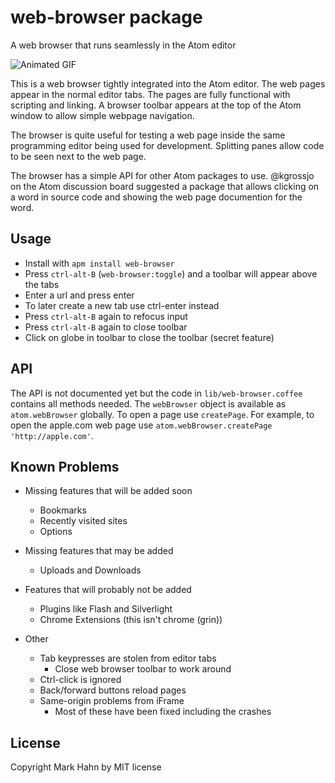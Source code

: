 # web-browser package

A web browser that runs seamlessly in the Atom editor

![Animated GIF](https://github.com/mark-hahn/web-browser/blob/master/screenshots/browser.gif?raw=true)

This is a web browser tightly integrated into the Atom editor.  The web pages appear in the normal editor tabs.  The pages are fully functional with scripting and linking. A browser toolbar appears at the top of the Atom window to allow simple webpage navigation.

The browser is quite useful for testing a web page inside the same programming editor being used for development.  Splitting panes allow code to be seen next to the web page.

The browser has a simple API for other Atom packages to use.  @kgrossjo on the Atom discussion board suggested a package that allows clicking on a word in source code and showing the web page documention for the word.

## Usage
  
- Install with `apm install web-browser`
- Press `ctrl-alt-B` (`web-browser:toggle`) and a toolbar will appear above the tabs
- Enter a url and press enter
- To later create a new tab use ctrl-enter instead
- Press `ctrl-alt-B` again to refocus input
- Press `ctrl-alt-B` again to close toolbar
- Click on globe in toolbar to close the toolbar (secret feature)

## API

The API is not documented yet but the code in `lib/web-browser.coffee` contains all methods needed.  The `webBrowser` object is available as `atom.webBrowser` globally.  To open a page use `createPage`.  For example, to open the apple.com web page use `atom.webBrowser.createPage 'http://apple.com'`.

## Known Problems

- Missing features that will be added soon
  - Bookmarks
  - Recently visited sites
  - Options
  
  
- Missing features that may be added
  - Uploads and Downloads
  
  
- Features that will probably not be added
  - Plugins like Flash and Silverlight
  - Chrome Extensions (this isn't chrome (grin))
  
  
- Other
  - Tab keypresses are stolen from editor tabs
    - Close web browser toolbar to work around
  - Ctrl-click is ignored
  - Back/forward buttons reload pages
  - Same-origin problems from iFrame
    - Most of these have been fixed including the crashes
  
  
## License

Copyright Mark Hahn by MIT license
